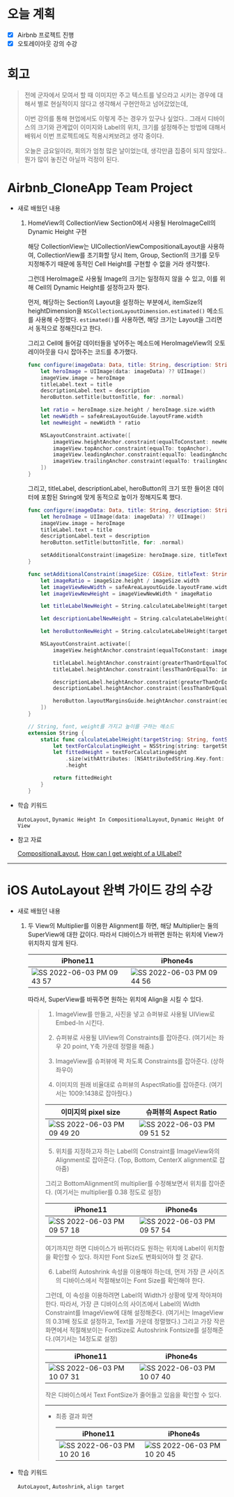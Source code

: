 # 오늘 계획

- [x] Airbnb 프로젝트 진행
- [x] 오토레이아웃 강의 수강

# 회고

> 전에 군자에서 모여서 할 때 이미지만 주고 텍스트를 넣으라고 시키는 경우에 대해서 별로 현실적이지 않다고 생각해서 구현안하고 넘어갔었는데,
>
> 이번 강의를 통해 현업에서도 이렇게 주는 경우가 있구나 싶었다.. 그래서 디바이스의 크기와 관계없이 이미지와 Label의 위치, 크기를 설정해주는 방법에 대해서 배워서 이번 프로젝트에도 적용시켜보려고 생각 중이다.
>
> 오늘은 금요일이라, 회의가 엄청 많은 날이었는데, 생각만큼 집중이 되지 않았다.. 뭔가 많이 놓친건 아닐까 걱정이 된다.

# Airbnb_CloneApp Team Project

- 새로 배웠던 내용

	1. HomeView의 CollectionView Section0에서 사용될 HeroImageCell의 Dynamic Height 구현

		해당 CollectionView는 UICollectionViewCompositionalLayout을 사용하여, CollectionView를 초기화할 당시 Item, Group, Section의 크기를 모두 지정해주기 때문에 동적인 Cell Height를 구현할 수 없을 거라 생각했다.

		그런데 HeroImage로 사용될 Image의 크기는 일정하지 않을 수 있고, 이를 위해 Cell의 Dynamic Height를 설정하고자 했다.

		먼저, 해당하는 Section의 Layout을 설정하는 부분에서, itemSize의 heightDimension을 `NSCollectionLayoutDimension.estimated()` 메소드를 사용해 수정했다. `estimated()`를 사용하면, 해당 크기는 Layout을 그리면서 동적으로 정해진다고 한다.

		그리고 Cell에 들어갈 데이터들을 넣어주는 메소드에 HeroImageView의 오토레이아웃을 다시 잡아주는 코드를 추가했다.

		```swift
		func configure(imageData: Data, title: String, description: String, buttonTitle: String) {
		    let heroImage = UIImage(data: imageData) ?? UIImage()
		    imageView.image = heroImage
		    titleLabel.text = title
		    descriptionLabel.text = description
		    heroButton.setTitle(buttonTitle, for: .normal)
		
		    let ratio = heroImage.size.height / heroImage.size.width
		    let newWidth = safeAreaLayoutGuide.layoutFrame.width
		    let newHeight = newWidth * ratio
		
		    NSLayoutConstraint.activate([
		        imageView.heightAnchor.constraint(equalToConstant: newHeight),
		        imageView.topAnchor.constraint(equalTo: topAnchor),
		        imageView.leadingAnchor.constraint(equalTo: leadingAnchor),
		        imageView.trailingAnchor.constraint(equalTo: trailingAnchor)
		    ])
		}
		```

		그리고, titleLabel, descriptionLabel, heroButton의 크기 또한 들어온 데이터에 포함된 String에 맞게 동적으로 높이가 정해지도록 했다.

		```swift
		func configure(imageData: Data, title: String, description: String, buttonTitle: String) {
		    let heroImage = UIImage(data: imageData) ?? UIImage()
		    imageView.image = heroImage
		    titleLabel.text = title
		    descriptionLabel.text = description
		    heroButton.setTitle(buttonTitle, for: .normal)
		
		    setAdditionalConstraint(imageSize: heroImage.size, titleText: title, descriptionText: description, buttonTitleText: buttonTitle)
		}
		
		func setAdditionalConstraint(imageSize: CGSize, titleText: String, descriptionText: String, buttonTitleText: String) {
		    let imageRatio = imageSize.height / imageSize.width
		    let imageViewNewWidth = safeAreaLayoutGuide.layoutFrame.width
		    let imageViewNewHeight = imageViewNewWidth * imageRatio
		
		    let titleLabelNewHeight = String.calculateLabelHeight(targetString: titleText, fontSize: titleLabel.font.pointSize, weight: titleLabel.font.weight)
		
		    let descriptionLabelNewHeight = String.calculateLabelHeight(targetString: descriptionText, fontSize: descriptionLabel.font.pointSize, weight: descriptionLabel.font.weight)
		
		    let heroButtonNewHeight = String.calculateLabelHeight(targetString: buttonTitleText, fontSize: heroButton.titleLabel?.font.pointSize ?? 0, weight: heroButton.titleLabel?.font.weight ?? .regular)
		
		    NSLayoutConstraint.activate([
		        imageView.heightAnchor.constraint(equalToConstant: imageViewNewHeight),
		
		        titleLabel.heightAnchor.constraint(greaterThanOrEqualToConstant: titleLabelNewHeight),
		        titleLabel.heightAnchor.constraint(lessThanOrEqualTo: imageView.heightAnchor, multiplier: 1/3),
		
		        descriptionLabel.heightAnchor.constraint(greaterThanOrEqualToConstant: descriptionLabelNewHeight),
		        descriptionLabel.heightAnchor.constraint(lessThanOrEqualTo: imageView.heightAnchor, multiplier: 1/3),
		
		        heroButton.layoutMarginsGuide.heightAnchor.constraint(equalToConstant: heroButtonNewHeight)
		    ])
		}
		
		// String, font, weight를 가지고 높이를 구하는 메소드
		extension String {
		    static func calculateLabelHeight(targetString: String, fontSize: CGFloat, weight: UIFont.Weight) -> CGFloat {
		        let textForCalculatingHeight = NSString(string: targetString)
		        let fittedHeight = textForCalculatingHeight
		            .size(withAttributes: [NSAttributedString.Key.font: UIFont.systemFont(ofSize: fontSize, weight: weight)])
		            .height
		
		        return fittedHeight
		    }
		}
		```

		

-  학습 키워드

	`AutoLayout`, `Dynamic Height In CompositionalLayout`, `Dynamic Height Of View`

- 참고 자료

	[CompositionalLayout](https://lickability.com/blog/getting-started-with-uicollectionviewcompositionallayout/), [How can I get weight of a UILabel?](https://stackoverflow.com/questions/48686358/how-can-i-get-weight-of-a-uilabel)


---

# iOS AutoLayout 완벽 가이드 강의 수강

* 새로 배웠던 내용

	1. 두 View의 Multiplier를 이용한 Alignment를 하면, 해당 Multiplier는 둘의 SuperView에 대한 값이다. 따라서 디바이스가 바뀌면 원하는 위치에 View가 위치하지 않게 된다.

		| iPhone11                                                     | iPhone4s                                                     |
		| ------------------------------------------------------------ | ------------------------------------------------------------ |
		| ![SS 2022-06-03 PM 09 43 57](https://user-images.githubusercontent.com/92504186/171856299-8cea6fa6-a8b9-4fd3-a30d-6eca284e7f5a.jpg) | ![SS 2022-06-03 PM 09 44 56](https://user-images.githubusercontent.com/92504186/171856351-3221b2cf-bcf3-45b0-83fc-bb426ed24889.jpg) |

		 따라서, SuperView를 바꿔주면 원하는 위치에 Align을 시킬 수 있다.

		> 1. ImageView를 만들고, 사진을 넣고 슈퍼뷰로 사용될 UIView로 Embed-In 시킨다.
		>
		> 2. 슈퍼뷰로 사용될 UIView의 Constraints를 잡아준다. (여기서는 좌우 20 point, Y축 가운데 정렬을 해줌.)
		>
		> 3. ImageView를 슈퍼뷰에 꽉 차도록 Constraints를 잡아준다. (상하좌우0)
		>
		> 4. 이미지의 원래 비율대로 슈퍼뷰의 AspectRatio를 잡아준다. (여기서는 1009:1438로 잡아줬다.)
		>
		> 	| 이미지의 pixel size                                          | 슈퍼뷰의 Aspect Ratio                                        |
		> 	| ------------------------------------------------------------ | ------------------------------------------------------------ |
		> 	| ![SS 2022-06-03 PM 09 49 20](https://user-images.githubusercontent.com/92504186/171857098-79d800b1-e4ac-4995-8ac2-cfadb17b45a9.jpg) | ![SS 2022-06-03 PM 09 51 52](https://user-images.githubusercontent.com/92504186/171857447-d4e75c9a-ce60-4398-a978-1cfa9f7d1589.jpg) |
		>
		> 5. 위치를 지정하고자 하는 Label의 Constraint를 ImageView와의 Alignment로 잡아준다. (Top, Bottom, CenterX alignment로 잡아줌)
		>
		> 	그리고 BottomAlignment의 multiplier를 수정해보면서 위치를 잡아준다. (여기서는 multiplier를 0.38 정도로 설정)
		>
		> 	| iPhone11                                                     | iPhone4s                                                     |
		> 	| ------------------------------------------------------------ | ------------------------------------------------------------ |
		> 	| ![SS 2022-06-03 PM 09 57 18](https://user-images.githubusercontent.com/92504186/171858340-d11673c7-f9f2-4d80-8281-a10e20cbd1e4.jpg) | ![SS 2022-06-03 PM 09 57 54](https://user-images.githubusercontent.com/92504186/171858390-1910d1d8-6887-4180-af75-35406df9d933.jpg) |
		>
		> 	여기까지만 하면 디바이스가 바뀌더라도 원하는 위치에 Label이 위치함을 확인할 수 있다. 하지만 Font Size도 변화되어야 할 것 같다.
		>
		> 6. Label의 Autoshrink 속성을 이용해야 하는데, 먼저 가장 큰 사이즈의 디바이스에서 적절해보이는 Font Size를 확인해야 한다.
		>
		> 	그런데, 이 속성을 이용하려면 Label의 Width가 상황에 맞게 작아져야 한다. 따라서, 가장 큰 디바이스의 사이즈에서 Label의 Width Constraint를 ImageView에 대해 설정해준다. (여기서는 ImageView의 0.31배 정도로 설정하고, Text를 가운데 정렬했다.) 그리고 가장 작은 화면에서 적절해보이는 FontSize로 Autoshrink Fontsize를 설정해준다.(여기서는 14정도로 설정)
		>
		> 	| iPhone11                                                     | iPhone4s                                                     |
		> 	| ------------------------------------------------------------ | ------------------------------------------------------------ |
		> 	| ![SS 2022-06-03 PM 10 07 31](https://user-images.githubusercontent.com/92504186/171859978-e02a17bc-4aba-4827-b9a0-c97d824a2beb.jpg) | ![SS 2022-06-03 PM 10 07 40](https://user-images.githubusercontent.com/92504186/171860004-e0717d00-ec29-42ab-9541-7123e4c349ed.jpg) |
		>
		> 	작은 디바이스에서 Text FontSize가 줄어들고 있음을 확인할 수 있다.
		>
		> ---
		>
		> - 최종 결과 화면
		>
		> 	| iPhone11                                                     | iPhone4s                                                     |
		> 	| ------------------------------------------------------------ | ------------------------------------------------------------ |
		> 	| ![SS 2022-06-03 PM 10 20 16](https://user-images.githubusercontent.com/92504186/171862251-1fe881c1-8239-4aa2-85b3-fab1958e624a.jpg) | ![SS 2022-06-03 PM 10 20 45](https://user-images.githubusercontent.com/92504186/171862318-4fdc22f4-1a30-40d9-956a-4af2562c8a99.jpg) |

* 학습 키워드

	`AutoLayout`, `Autoshrink`, `align target`


